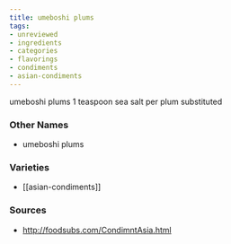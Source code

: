 ```yaml
---
title: umeboshi plums
tags:
- unreviewed
- ingredients
- categories
- flavorings
- condiments
- asian-condiments
---
```

umeboshi plums 1 teaspoon sea salt per plum substituted

### Other Names

* umeboshi plums

### Varieties

* [[asian-condiments]]

### Sources
* http://foodsubs.com/CondimntAsia.html
